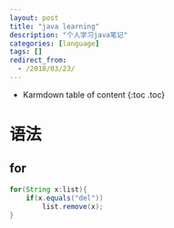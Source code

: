 ```yaml
---
layout: post
title: "java learning"
description: "个人学习java笔记"
categories: [language]
tags: []
redirect_from:
  - /2018/03/23/
---
```


* Karmdown table of content
{:toc .toc}

# 语法

## for

~~~~java
for(String x:list){
    if(x.equals("del"))
        list.remove(x);
}
~~~~

